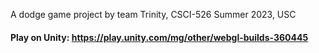 A dodge game project by team Trinity, CSCI-526 Summer 2023, USC 

#### Play on Unity: https://play.unity.com/mg/other/webgl-builds-360445
